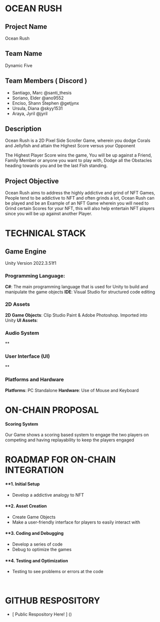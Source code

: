 # OCEAN RUSH

## Project Name
Ocean Rush

## Team Name
Dynamic Five

## Team Members ( Discord )
- Santiago, Marc @santi_thesis
- Soriano, Elder @ano9552
- Enciso, Shann Stephen @getjynx
- Ursula, Diana @skyy1531
- Araya, Jyril @jyril

## Description
Ocean Rush is a 2D Pixel Side Scroller Game, wherein you dodge Corals and Jellyfish and attain the Highest Score versus your Opponent

The Highest Player Score wins the game, You will be up against a Friend, Family Member or anyone you want to play with, Dodge all the Obstacles heading towards you and be the last Fish standing.

## Project Objective
Ocean Rush aims to address the highly addictive and grind of NFT Games, People tend to be addictive to NFT and often grinds a lot, Ocean Rush can be played and be an Example of an NFT Game wherein you will need to Grind certain Scores for your NFT, this will also help entertain NFT players since you will be up against another Player.

# TECHNICAL STACK

## Game Engine
Unity
Version 2022.3.51f1

### Programming Language:
**C#**: The main programming language that is used for Unity to build and manipulate the game objects
**IDE**: Visual Studio for structured code editing

### 2D Assets
**2D Game Objects**: Clip Studio Paint & Adobe Photoshop. Imported into Unity
**UI Assets**:
### Audio System
**
### User Interface (UI)
**
### Platforms and Hardware
**Platforms**: PC Standalone
**Hardware**: Use of Mouse and Keyboard

# ON-CHAIN PROPOSAL
#### Scoring System
Our Game shows a scoring based system to engage the two players on competing and having replayability to keep the players engaged


# ROADMAP FOR ON-CHAIN INTEGRATION
#### **1. Initial Setup
- Develop a addictive analogy to NFT 

#### **2. Asset Creation
- Create Game Objects 
- Make a user-friendly interface for players to easily interact with

#### **3. Coding and Debugging
- Develop a series of code
- Debug to optimize the games

#### **4. Testing and Optimization
-  Testing to see problems or errors at the code

<br>

# GITHUB RESPOSITORY
- [ Public Respository Here! ] ()
